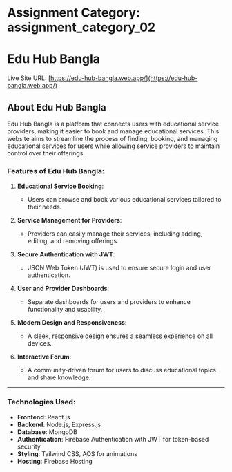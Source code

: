 # Assignment Category: assignment_category_02

# Edu Hub Bangla

Live Site URL: [https://edu-hub-bangla.web.app/](https://edu-hub-bangla.web.app/)

## About Edu Hub Bangla
Edu Hub Bangla is a platform that connects users with educational service providers, making it easier to book and manage educational services. This website aims to streamline the process of finding, booking, and managing educational services for users while allowing service providers to maintain control over their offerings.

### Features of Edu Hub Bangla:
1. **Educational Service Booking**:
   - Users can browse and book various educational services tailored to their needs.

2. **Service Management for Providers**:
   - Providers can easily manage their services, including adding, editing, and removing offerings.

3. **Secure Authentication with JWT**:
   - JSON Web Token (JWT) is used to ensure secure login and user authentication.

4. **User and Provider Dashboards**:
   - Separate dashboards for users and providers to enhance functionality and usability.

5. **Modern Design and Responsiveness**:
   - A sleek, responsive design ensures a seamless experience on all devices.

6. **Interactive Forum**:
   - A community-driven forum for users to discuss educational topics and share knowledge.

---

### Technologies Used:
- **Frontend**: React.js
- **Backend**: Node.js, Express.js
- **Database**: MongoDB
- **Authentication**: Firebase Authentication with JWT for token-based security
- **Styling**: Tailwind CSS, AOS for animations
- **Hosting**: Firebase Hosting

